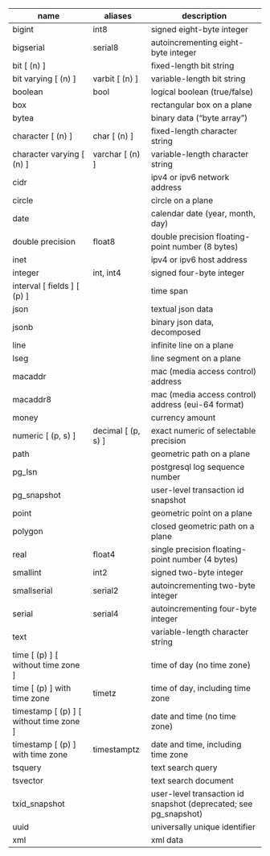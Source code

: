  **name** | **aliases** | **description** 
---|---|---
 bigint | int8 | signed eight-byte integer 
 bigserial | serial8 | autoincrementing eight-byte integer 
 bit [ (n) ] | &nbsp; | fixed-length bit string 
 bit varying [ (n) ] | varbit [ (n) ] | variable-length bit string 
 boolean | bool | logical boolean (true/false) 
 box | &nbsp; | rectangular box on a plane 
 bytea | &nbsp; | binary data (“byte array”) 
 character [ (n) ] | char [ (n) ] | fixed-length character string 
 character varying [ (n) ] | varchar [ (n) ] | variable-length character string 
 cidr | &nbsp; | ipv4 or ipv6 network address 
 circle | &nbsp; | circle on a plane 
 date | &nbsp; | calendar date (year, month, day) 
 double precision | float8 | double precision floating-point number (8 bytes) 
 inet | &nbsp; | ipv4 or ipv6 host address 
 integer | int, int4 | signed four-byte integer 
 interval [ fields ] [ (p) ] | &nbsp; | time span 
 json | &nbsp; | textual json data 
 jsonb | &nbsp; | binary json data, decomposed 
 line | &nbsp; | infinite line on a plane 
 lseg | &nbsp; | line segment on a plane 
 macaddr | &nbsp; | mac (media access control) address 
 macaddr8 | &nbsp; | mac (media access control) address (eui-64 format) 
 money | &nbsp; | currency amount 
 numeric [ (p, s) ] | decimal [ (p, s) ] | exact numeric of selectable precision 
 path | &nbsp; | geometric path on a plane 
 pg_lsn | &nbsp; | postgresql log sequence number 
 pg_snapshot | &nbsp; | user-level transaction id snapshot 
 point | &nbsp; | geometric point on a plane 
 polygon | &nbsp; | closed geometric path on a plane 
 real | float4 | single precision floating-point number (4 bytes) 
 smallint | int2 | signed two-byte integer 
 smallserial | serial2 | autoincrementing two-byte integer 
 serial | serial4 | autoincrementing four-byte integer 
 text | &nbsp; | variable-length character string 
 time [ (p) ] [ without time zone ] | &nbsp; | time of day (no time zone) 
 time [ (p) ] with time zone | timetz | time of day, including time zone 
 timestamp [ (p) ] [ without time zone ] | &nbsp; | date and time (no time zone) 
 timestamp [ (p) ] with time zone | timestamptz | date and time, including time zone 
 tsquery | &nbsp; | text search query 
 tsvector | &nbsp; | text search document 
 txid_snapshot | &nbsp; | user-level transaction id snapshot (deprecated; see pg_snapshot) 
 uuid | &nbsp; | universally unique identifier 
 xml | &nbsp; | xml data 

